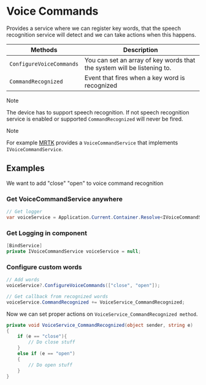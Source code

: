 # Voice Commands

Provides a service where we can register key words, that the speech recognition service will detect and we can take actions when this happens.

| Methods                  | Description                                                             |
| ------------------------ | ----------------------------------------------------------------------- |
| `ConfigureVoiceCommands` | You can set an array of key words that the system will be listening to. |
| `CommandRecognized`      | Event that fires when a key word is recognized                          |

> [!NOTE]
> The device has to support speech recognition. If not speech recognition service is enabled or supported `CommandRecognized` will never be fired.

> [!NOTE]
> For example [MRTK](../mrtk/index.md) provides a `VoiceCommandService` that implements `IVoiceCommandService`.

## Examples

We want to add "close" "open" to voice command recognition

### Get VoiceCommandService anywhere

```csharp
// Get logger
var voiceService = Application.Current.Container.Resolve<IVoiceCommandService>();
```

### Get Logging in component

```csharp
[BindService]
private IVoiceCommandService voiceService = null;
```

### Configure custom words

```csharp
// Add words
voiceService?.ConfigureVoiceCommands(["close", "open"]);

// Get callback from recognized words
voiceService.CommandRecognized += VoiceService_CommandRecognized;
```

Now we can set proper actions on `VoiceService_CommandRecognized method`.

```csharp
private void VoiceService_CommandRecognized(object sender, string e)
{
    if (e == "close"){
        // Do close stuff
    }
    else if (e == "open")
    {
        // Do open stuff
    }
}
```
